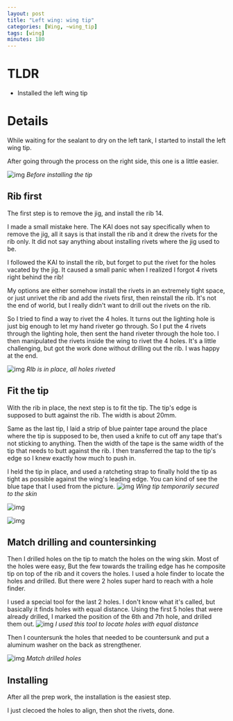 ```yaml
---
layout: post
title: "Left wing: wing tip"
categories: [Wing, ~wing_tip]
tags: [wing]
minutes: 180
---
```


# TLDR

- Installed the left wing tip

# Details

While waiting for the sealant to dry on the left tank, I started to install the left wing tip.

After going through the process on the right side, this one is a little easier.

![img](https://lh3.googleusercontent.com/pw/AP1GczON7k554-Y_EXLKH58Hm1wsnPCPt_ienGYHPmSYakK-P7bqviP53cpwsCdLGtXUk4FfhsN_pSIzIe1ZMa82n7WImGD3FXNyq-L0Vzosc6F6vCDKwJpSr-7xyggOBSZFrtWuJeZYx9J1qp-U1s3-UCf7Hw=w4080-h3072-s-no-gm?authuser=3)
_Before installing the tip_

## Rib first

The first step is to remove the jig, and install the rib 14.

I made a small mistake here. The KAI does not say specifically when to remove the jig, all it says is that install the rib and it drew the rivets for the rib only. It did not say anything about installing rivets where the jig used to be.

I followed the KAI to install the rib, but forget to put the rivet for the holes vacated by the jig. It caused a small panic when I realized I forgot 4 rivets right behind the rib!

My options are either somehow install the rivets in an extremely tight space, or just unrivet the rib and add the rivets first, then reinstall the rib. It's not the end of world, but I really didn't want to drill out the rivets on the rib.

So I tried to find a way to rivet the 4 holes. It turns out the lighting hole is just big enough to let my hand riveter go through. So I put the 4 rivets through the lighting hole, then sent the hand riveter through the hole too. I then manipulated the rivets inside the wing to rivet the 4 holes. It's a little challenging, but got the work done without drilling out the rib. I was happy at the end.

![img](https://lh3.googleusercontent.com/pw/AP1GczOskuQVvpQzr6zJyKUojqODgHPrpjPM4GwsUsjCEVGgAEMsv1jWZvBYYYPJ7_r2aE31z-SwHa-w-iVpLvL4LcxEfgcz4U_xwi6_TGn7NurzlGLUIesPuboXBKlecGsdoo-JqCfd6DHo1QutH5NaB2jldg=w4080-h3072-s-no-gm?authuser=3)
_RIb is in place, all holes riveted_

## Fit the tip

With the rib in place, the next step is to fit the tip. The tip's edge is supposed to butt against the rib. The width is about 20mm.

Same as the last tip, I laid a strip of blue painter tape around the place where the tip is supposed to be, then used a knife to cut off any tape that's not sticking to anything. Then the width of the tape is the same width of the tip that needs to butt against the rib. I then transferred the tap to the tip's edge so I knew exactly how much to push in.

I held the tip in place, and used a ratcheting strap to finally hold the tip as tight as possible against the wing's leading edge. You can kind of see the blue tape that I used from the picture.
![img](https://lh3.googleusercontent.com/pw/AP1GczNl2b6r1d1ReidmY6xtIdo_f88FNy4y4QmYjAwR9E9qkgqWR7cczkchLAwon862nqzl76gzMBkrTc1JdTGdC3rNwjtf__PuX3L9YeB-mB0K3I-5PXc0PKNjDu16S1r2jqIitA3kYdBrin9psZlC9wT3KQ=w4080-h3072-s-no-gm?authuser=3)
_Wing tip temporarily secured to the skin_

![img](https://lh3.googleusercontent.com/pw/AP1GczMws3wY2bZuk6oY7WTfOtQF9UxyeGJ-1WYnNliyKw-wCTVktA5Reqo2WWQOEBLwuqZtQrc8BAusIbYOSWXyB89VaAdFdUX0kG3xhblYpKvsh1fSl2szjALd3HDXzYiWR271tlTThuqYoAz0zil2Xcdnyw=w4080-h3072-s-no-gm?authuser=3)

![img](https://lh3.googleusercontent.com/pw/AP1GczPm5k1UTTRVZRLMyNSIqcHEFt_P3PDyy-NkYd2ws2M_GmfCV8A05FvtK8tjhBJrGR0Q_2Yo3CCBYobS1KRPXFFvdwtwykrIItYyPoYOo_-pN6gT9CT4cL18EpgK1JSyNl2M0N1OHRGDGfbi7rCBUQnfoA=w4080-h3072-s-no-gm?authuser=3)

## Match drilling and countersinking

Then I drilled holes on the tip to match the holes on the wing skin. Most of the holes were easy, But the few towards the trailing edge has he composite tip on top of the rib and it covers the holes. I used a hole finder to locate the holes and drilled. But there were 2 holes super hard to reach with a hole finder.

I used a special tool for the last 2 holes. I don't know what it's called, but basically it finds holes with equal distance. Using the first 5 holes that were already drilled, I marked the position of the 6th and 7th hole, and drilled them out.
![img](https://lh3.googleusercontent.com/pw/AP1GczOyC38plU9ejrfKZhRWjFNuwElbZFgghQl16tP8kcR75ODw4Sd6cvPSiCjja1y047L8mNhM0Bfw24IELjV4bY7uPIAXbBnOSnuQWUd0oodAh-38JQHGQqPPWAbzfSgK94KUjDFjZNUh44VmaVrZ-Y_a7g=w4080-h3072-s-no-gm?authuser=3)
_I used this tool to locate holes with equal distance_

Then I countersunk the holes that needed to be countersunk and put a aluminum washer on the back as strengthener.

![img](https://lh3.googleusercontent.com/pw/AP1GczMou-cqTpUwGeF7Y4G1qKlZgZt66R3LF_GdkwPwQ994ItdWbddHxxz7vYX5wPPoomPVDPNyujPhx89BBz4tkAJpfhCJyZgFyP-aDZfiyzz4PU-O_2bxc_wMlH7qwNbJvg3kdvACNgndMD1GhyfGzI7z6A=w4080-h3072-s-no-gm?authuser=3)
_Match drilled holes_

## Installing

After all the prep work, the installation is the easiest step.

I just clecoed the holes to align, then shot the rivets, done.
